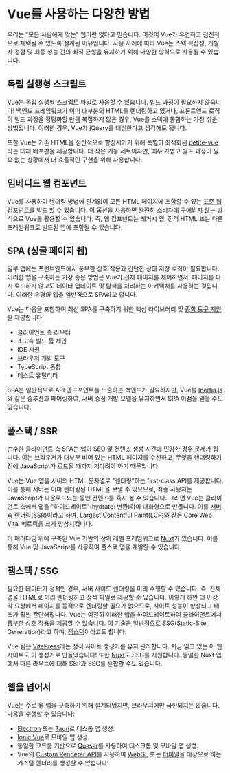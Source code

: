 # Vue를 사용하는 다양한 방법

우리는 "모든 사람에게 맞는" 웹이란 없다고 믿습니다.
이것이 Vue가 유연하고 점진적으로 채택될 수 있도록 설계된 이유입니다.
사용 사례에 따라 Vue는 스택 복잡성, 개발자 경험 및 최종 성능 간의 최적 균형을 유지하기 위해 다양한 방식으로 사용될 수 있습니다.

## 독립 실행형 스크립트

Vue는 독립 실행형 스크립트 파일로 사용할 수 있습니다.
빌드 과정이 필요하지 않습니다!
백엔드 프레임워크가 이미 대부분의 HTML을 렌더링하고 있거나,
프론트엔드 로직이 빌드 과정을 정당화할 만큼 복잡하지 않은 경우,
Vue를 스택에 통합하는 가장 쉬운 방법입니다.
이러한 경우, Vue가 jQuery를 대신한다고 생각해도 됩니다.

또한 Vue는 기존 HTML을 점진적으로 향상시키기 위해 특별히 최적화된 [petite-vue](https://github.com/vuejs/petite-vue)라는 대체 배포판을 제공합니다.
더 작은 기능 세트이지만, 매우 가볍고 빌드 과정이 필요 없는 상황에서 더 효율적인 구현을 위해 사용합니다.

## 임베디드 웹 컴포넌트

Vue를 사용하여 렌더링 방법에 관계없이 모든 HTML 페이지에 포함할 수 있는 [표준 웹 컴포넌트](/guide/extras/web-components)를 빌드 할 수 있습니다.
이 옵션을 사용하면 완전히 소비자에 구애받지 않는 방식으로 Vue를 활용할 수 있습니다.
즉, 웹 컴포넌트는 레거시 앱, 정적 HTML 또는 다른 프레임워크로 빌드된 앱에 포함될 수 있습니다.

## SPA (싱글 페이지 웹)

일부 앱에는 프런트엔드에서 풍부한 상호 작용과 간단한 상태 저장 로직이 필요합니다.
이러한 앱을 구축하는 가장 좋은 방법은 Vue가 전체 페이지를 제어하면서,
페이지를 다시 로드하지 않고도 데이터 업데이트 및 탐색을 처리하는 아키텍처를 사용하는 것입니다.
이러한 유형의 앱을 일반적으로 SPA라고 합니다.

Vue는 다음을 포함하여 최신 SPA를 구축하기 위한 핵심 라이브러리 및 [종합 도구 지원](/guide/scaling-up/tooling)을 제공합니다:

- 클라이언트 측 라우터
- 초고속 빌드 툴 체인
- IDE 지원
- 브라우저 개발 도구
- TypeScript 통합
- 테스트 유틸리티

SPA는 일반적으로 API 엔드포인트를 노출하는 백엔드가 필요하지만,
Vue를 [Inertia.js](https://inertiajs.com)와 같은 솔루션과 페어링하여,
서버 중심 개발 모델을 유지하면서 SPA 이점을 얻을 수도 있습니다.

## 풀스택 / SSR

순수한 클라이언트 측 SPA는 앱이 SEO 및 컨텐츠 생성 시간에 민감한 경우 문제가 됩니다.
이는 브라우저가 대부분 비어 있는 HTML 페이지를 수신하고,
무엇을 렌더링하기 전에 JavaScript가 로드될 때까지 기다려야 하기 때문입니다.

Vue는 Vue 앱을 서버의 HTML 문자열로 "렌더링"하는 first-class API를 제공합니다.
이를 통해 서버는 이미 렌더링된 HTML을 보낼 수 있으므로,
최종 사용자는 JavaScript가 다운로드되는 동안 컨텐츠를 즉시 볼 수 있습니다.
그러면 Vue는 클라이언트 측에서 앱을 "하이드레이트"(hydrate: 변환)하여 대화형으로 만듭니다.
이를 [서버 측 렌더링(SSR)](/guide/scaling-up/ssr)이라고 하며,
[Largest Contentful Paint(LCP)](https://web.dev/lcp/)와 같은 Core Web Vital 메트릭을 크게 향상시킵니다.

이 패러다임 위에 구축된 Vue 기반의 상위 레벨 프레임워크로 [Nuxt](https://v3.nuxtjs.org/)가 있습니다.
이를 통해 Vue 및 JavaScript를 사용하여 풀스택 앱을 개발할 수 있습니다.

## 잼스택 / SSG

필요한 데이터가 정적인 경우,
서버 사이드 렌더링을 미리 수행할 수 있습니다.
즉, 전체 앱을 HTML로 미리 렌더링하고 정적 파일로 제공할 수 있습니다.
이렇게 하면 더 이상 각 요청에서 페이지를 동적으로 렌더링할 필요가 없으므로,
사이트 성능이 향상되고 배포가 훨씬 간단해집니다.
Vue는 여전히 이러한 앱을 하이드레이트하여 클라이언트에서 풍부한 상호 작용을 제공할 수 있습니다.
이 기술은 일반적으로 SSG(Static-Site Generation)라고 하며,
[잼스택](https://jamstack.org/what-is-jamstack/)이라고도 합니다.

Vue 팀은 [VitePress](https://vitepress.vuejs.org/)라는 정적 사이트 생성기를 유지 관리합니다.
지금 읽고 있는 이 웹사이트도 이 생성기로 만들었습니다!
또한 [Nuxt](https://v3.nuxtjs.org/)도 SSG를 지원합니다.
동일한 Nuxt 앱에서 다른 라우트에 대해 SSR과 SSG를 혼합할 수도 있습니다.

## 웹을 넘어서

Vue는 주로 웹 앱을 구축하기 위해 설계되었지만,
브라우저에만 국한되지는 않습니다.
다음을 수행할 수 있습니다:

- [Electron](https://www.electronjs.org/) 또는 [Tauri](https://tauri.studio/en/)로 데스톱 앱 생성.
- [Ionic Vue](https://ionicframework.com/docs/vue/overview)로 모바일 앱 생성.
- 동일한 코드를 기반으로 [Quasar](https://quasar.dev/)를 사용하여 데스크톱 및 모바일 앱 생성.
- Vue의 [Custom Renderer API](/api/custom-renderer)를 사용하여 [WebGL](https://troisjs.github.io/) 또는 [터미널](https://github.com/ycmjason/vuminal)을 대상으로 하는 커스텀 렌더러를 생성할 수 있습니다!
